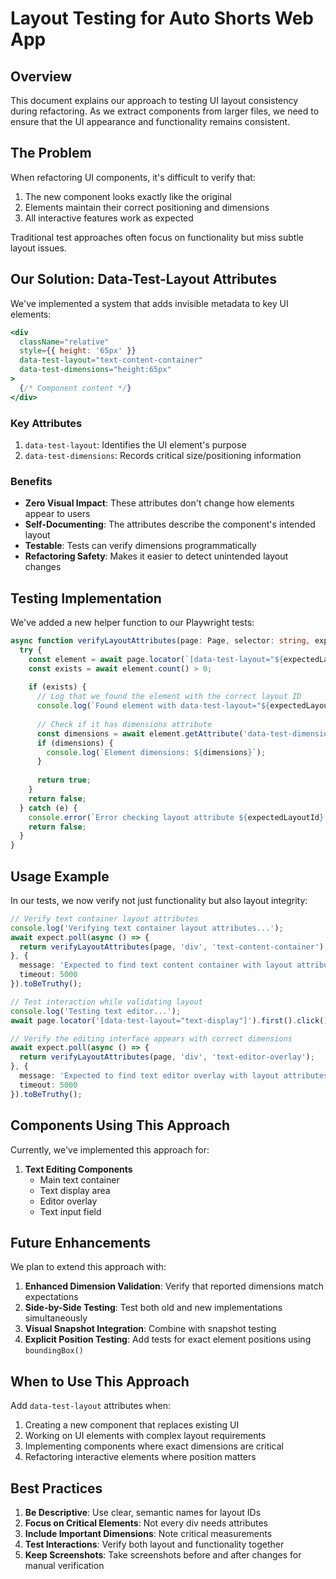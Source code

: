 # Layout Testing for Auto Shorts Web App

## Overview

This document explains our approach to testing UI layout consistency during refactoring. As we extract components from larger files, we need to ensure that the UI appearance and functionality remains consistent. 

## The Problem

When refactoring UI components, it's difficult to verify that:
1. The new component looks exactly like the original
2. Elements maintain their correct positioning and dimensions
3. All interactive features work as expected

Traditional test approaches often focus on functionality but miss subtle layout issues.

## Our Solution: Data-Test-Layout Attributes

We've implemented a system that adds invisible metadata to key UI elements:

```jsx
<div 
  className="relative" 
  style={{ height: '65px' }} 
  data-test-layout="text-content-container"
  data-test-dimensions="height:65px"
>
  {/* Component content */}
</div>
```

### Key Attributes

1. `data-test-layout`: Identifies the UI element's purpose
2. `data-test-dimensions`: Records critical size/positioning information

### Benefits

- **Zero Visual Impact**: These attributes don't change how elements appear to users
- **Self-Documenting**: The attributes describe the component's intended layout
- **Testable**: Tests can verify dimensions programmatically
- **Refactoring Safety**: Makes it easier to detect unintended layout changes

## Testing Implementation

We've added a new helper function to our Playwright tests:

```typescript
async function verifyLayoutAttributes(page: Page, selector: string, expectedLayoutId: string): Promise<boolean> {
  try {
    const element = await page.locator(`[data-test-layout="${expectedLayoutId}"]`).first();
    const exists = await element.count() > 0;
    
    if (exists) {
      // Log that we found the element with the correct layout ID
      console.log(`Found element with data-test-layout="${expectedLayoutId}"`);
      
      // Check if it has dimensions attribute
      const dimensions = await element.getAttribute('data-test-dimensions');
      if (dimensions) {
        console.log(`Element dimensions: ${dimensions}`);
      }
      
      return true;
    }
    return false;
  } catch (e) {
    console.error(`Error checking layout attribute ${expectedLayoutId}:`, e);
    return false;
  }
}
```

## Usage Example

In our tests, we now verify not just functionality but also layout integrity:

```typescript
// Verify text container layout attributes
console.log('Verifying text container layout attributes...');
await expect.poll(async () => {
  return verifyLayoutAttributes(page, 'div', 'text-content-container');
}, {
  message: 'Expected to find text content container with layout attributes',
  timeout: 5000
}).toBeTruthy();

// Test interaction while validating layout
console.log('Testing text editor...');
await page.locator('[data-test-layout="text-display"]').first().click();

// Verify the editing interface appears with correct dimensions
await expect.poll(async () => {
  return verifyLayoutAttributes(page, 'div', 'text-editor-overlay');
}, {
  message: 'Expected to find text editor overlay with layout attributes',
  timeout: 5000
}).toBeTruthy();
```

## Components Using This Approach

Currently, we've implemented this approach for:

1. **Text Editing Components**
   - Main text container
   - Text display area
   - Editor overlay
   - Text input field

## Future Enhancements

We plan to extend this approach with:

1. **Enhanced Dimension Validation**: Verify that reported dimensions match expectations
2. **Side-by-Side Testing**: Test both old and new implementations simultaneously
3. **Visual Snapshot Integration**: Combine with snapshot testing
4. **Explicit Position Testing**: Add tests for exact element positions using `boundingBox()`

## When to Use This Approach

Add `data-test-layout` attributes when:
1. Creating a new component that replaces existing UI
2. Working on UI elements with complex layout requirements
3. Implementing components where exact dimensions are critical
4. Refactoring interactive elements where position matters

## Best Practices

1. **Be Descriptive**: Use clear, semantic names for layout IDs
2. **Focus on Critical Elements**: Not every div needs attributes
3. **Include Important Dimensions**: Note critical measurements
4. **Test Interactions**: Verify both layout and functionality together
5. **Keep Screenshots**: Take screenshots before and after changes for manual verification 